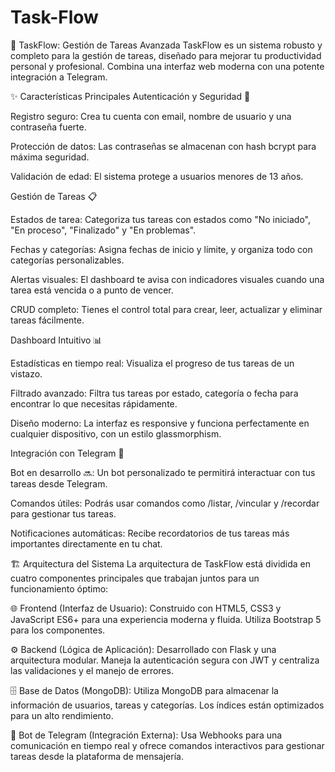 # Task-Flow


🚀 TaskFlow: Gestión de Tareas Avanzada
TaskFlow es un sistema robusto y completo para la gestión de tareas, diseñado para mejorar tu productividad personal y profesional. Combina una interfaz web moderna con una potente integración a Telegram.

✨ Características Principales
Autenticación y Seguridad 🔐

Registro seguro: Crea tu cuenta con email, nombre de usuario y una contraseña fuerte.

Protección de datos: Las contraseñas se almacenan con hash bcrypt para máxima seguridad.

Validación de edad: El sistema protege a usuarios menores de 13 años.

Gestión de Tareas 📋

Estados de tarea: Categoriza tus tareas con estados como "No iniciado", "En proceso", "Finalizado" y "En problemas".

Fechas y categorías: Asigna fechas de inicio y límite, y organiza todo con categorías personalizables.

Alertas visuales: El dashboard te avisa con indicadores visuales cuando una tarea está vencida o a punto de vencer.

CRUD completo: Tienes el control total para crear, leer, actualizar y eliminar tareas fácilmente.

Dashboard Intuitivo 📊

Estadísticas en tiempo real: Visualiza el progreso de tus tareas de un vistazo.

Filtrado avanzado: Filtra tus tareas por estado, categoría o fecha para encontrar lo que necesitas rápidamente.

Diseño moderno: La interfaz es responsive y funciona perfectamente en cualquier dispositivo, con un estilo glassmorphism.

Integración con Telegram 🤖

Bot en desarrollo 🔜: Un bot personalizado te permitirá interactuar con tus tareas desde Telegram.

Comandos útiles: Podrás usar comandos como /listar, /vincular y /recordar para gestionar tus tareas.

Notificaciones automáticas: Recibe recordatorios de tus tareas más importantes directamente en tu chat.

🏗️ Arquitectura del Sistema
La arquitectura de TaskFlow está dividida en cuatro componentes principales que trabajan juntos para un funcionamiento óptimo:

🌐 Frontend (Interfaz de Usuario): Construido con HTML5, CSS3 y JavaScript ES6+ para una experiencia moderna y fluida. Utiliza Bootstrap 5 para los componentes.

⚙️ Backend (Lógica de Aplicación): Desarrollado con Flask y una arquitectura modular. Maneja la autenticación segura con JWT y centraliza las validaciones y el manejo de errores.

🗄️ Base de Datos (MongoDB): Utiliza MongoDB para almacenar la información de usuarios, tareas y categorías. Los índices están optimizados para un alto rendimiento.

🤖 Bot de Telegram (Integración Externa): Usa Webhooks para una comunicación en tiempo real y ofrece comandos interactivos para gestionar tareas desde la plataforma de mensajería.
